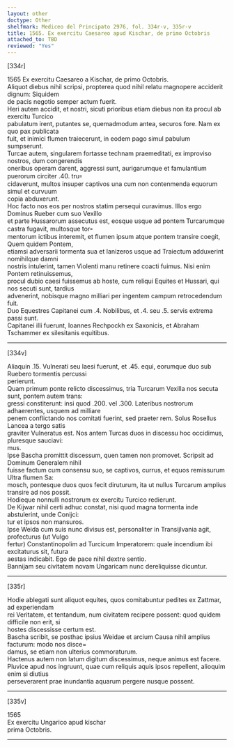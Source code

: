 ```yaml
---
layout: other
doctype: Other
shelfmark: Mediceo del Principato 2976, fol. 334r-v, 335r-v
title: 1565. Ex exercitu Caesareo apud Kischar, de primo Octobris
attached_to: TBD
reviewed: "Yes"
---
```


[334r]  
  
  
1565 
Ex exercitu Caesareo a Kischar, de primo Octobris.  
Aliquot diebus nihil scripsi, propterea quod nihil relatu magnopere acciderit dignum: Siquidem  
de pacis negotio semper actum fuerit.  
Heri autem accidit, et nostri, sicuti prioribus etiam diebus non ita procul ab exercitu Turcico  
pabulatum irent, putantes se, quemadmodum antea, securos fore. Nam ex quo pax publicata  
fuit, et inimici flumen traiecerunt, in eodem pago simul pabulum sumpserunt.  
Turcae autem, singularem fortasse technam praemeditati, ex improviso nostros, dum congerendis  
oneribus operam darent, aggressi sunt, aurigarumque et famulantium puerorum circiter .40. tru꞊  
cidaverunt, multos insuper captivos una cum non contenmenda equorum simul et curvuum  
copia abduxerunt.  
Hoc facto nos eos per nostros statim persequi curavimus. Illos ergo Dominus Rueber cum suo Vexillo  
et parte Hussarorum assecutus est, eosque usque ad pontem Turcarumque castra fugavit, multosque tor꞊  
mentorum ictibus interemit, et flumen ipsum atque pontem transire coegit, Quem quidem Pontem,  
etiamsi adversarii tormenta sua et Ianizeros usque ad Traiectum adduxerint nomihilque damni  
nostris intulerint, tamen Violenti manu retinere coacti fuimus. Nisi enim Pontem retinuissemus,  
procul dubio caesi fuissemus ab hoste, cum reliqui Equites et Hussari, qui nos secuti sunt, tardius  
advenerint, nobisque magno milliari per ingentem campum retrocedendum fuit.  
Duo Equestres Capitanei cum .4. Nobilibus, et .4. seu .5. servis extrema passi sunt.  
Capitanei illi fuerunt, Ioannes Rechpockh ex Saxonicis, et Abraham Tschammer ex silesitanis equitibus.  
  
---  

[334v]  
  
  
Aliaquin .15. Vulnerati seu laesi fuerunt, et .45. equi, eorumque duo sub Ruebero tormentis percussi  
perierunt.  
Quam primum ponte relicto discessimus, tria Turcarum Vexilla nos secuta sunt, pontem autem trans:  
gressi constiterunt: insi quod .200. vel .300. Lateribus nostrorum adhaerentes, usquem ad milliare  
penem conflictando nos comitati fuerint, sed praeter rem. Solus Rosellus Lancea a tergo satis  
graviter Vulneratus est. Nos antem Turcas duos in discessu hoc occidimus, pluresque sauciavi:  
mus.  
Ipse Bascha promittit discessum, quen tamen non promovet. Scripsit ad Dominum Generalem nihil  
fuisse factum cum consensu suo, se captivos, currus, et equos remissurum Ultra flumen Sa:  
mosch, pontesque duos quos fecit diruturum, ita ut nullus Turcarum amplius transire ad nos possit.  
Hodieque nonnulli nostrorum ex exercitu Turcico redierunt.  
De Kijwar nihil certi adhuc constat, nisi quod magna tormenta inde abstulerint, unde Conijci:  
tur et ipsos non mansuros.  
Ipse Weida cum suis nunc divisus est, personaliter in Transijlvania agit, profecturus (ut Vulgo  
fertur) Constantinopolim ad Turcicum Imperatorem: quale incendium ibi excitaturus sit, futura  
aestas indicabit. Ego de pace nihil dextre sentio.  
Bannijam seu civitatem novam Ungaricam nunc dereliquisse dicuntur.  
  
---  

[335r]  
  
  
Hodie ablegati sunt aliquot equites, quos comitabuntur pedites ex Zattmar, ad experiendam  
rei Veritatem, et tentandum, num civitatem recipere possent: quod quidem difficile non erit, si  
hostes discessisse certum est.  
Bascha scribit, se posthac ipsius Weidae et arcium Causa nihil amplius facturum: modo nos disce=  
damus, se etiam non ulterius commoraturum.  
Hactenus autem non latum digitum discessimus, neque animus est facere.  
Pluvice apud nos ingruunt, quae cum reliquis aquis ipsos repellent, alioquim enim si diutius  
perseverarent prae inundantia aquarum pergere nusque possent.  
  
---  

[335v]  
  
  
1565  
Ex exercitu Ungarico apud kischar  
prima Octobris.  
  
---  

